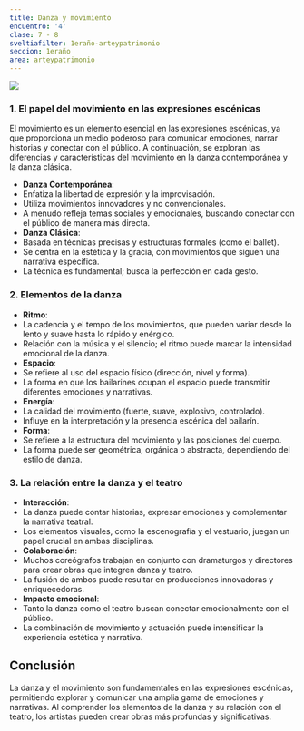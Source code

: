 ```yaml
---
title: Danza y movimiento
encuentro: '4'
clase: 7 - 8
sveltiafilter: 1eraño-arteypatrimonio
seccion: 1eraño
area: arteypatrimonio
---
```

![](/assets/images/pexels-david-daza-30287464.jpg)

### 1. El papel del movimiento en las expresiones escénicas

El movimiento es un elemento esencial en las expresiones escénicas, ya que proporciona un medio poderoso para comunicar emociones, narrar historias y conectar con el público. A continuación, se exploran las diferencias y características del movimiento en la danza contemporánea y la danza clásica.

- **Danza Contemporánea**: 
- Enfatiza la libertad de expresión y la improvisación.
- Utiliza movimientos innovadores y no convencionales.
- A menudo refleja temas sociales y emocionales, buscando conectar con el público de manera más directa.
- **Danza Clásica**: 
- Basada en técnicas precisas y estructuras formales (como el ballet).
- Se centra en la estética y la gracia, con movimientos que siguen una narrativa específica.
- La técnica es fundamental; busca la perfección en cada gesto.

### 2. Elementos de la danza

- **Ritmo**: 
- La cadencia y el tempo de los movimientos, que pueden variar desde lo lento y suave hasta lo rápido y enérgico.
- Relación con la música y el silencio; el ritmo puede marcar la intensidad emocional de la danza.
- **Espacio**: 
- Se refiere al uso del espacio físico (dirección, nivel y forma).
- La forma en que los bailarines ocupan el espacio puede transmitir diferentes emociones y narrativas.
- **Energía**: 
- La calidad del movimiento (fuerte, suave, explosivo, controlado).
- Influye en la interpretación y la presencia escénica del bailarín.
- **Forma**: 
- Se refiere a la estructura del movimiento y las posiciones del cuerpo.
- La forma puede ser geométrica, orgánica o abstracta, dependiendo del estilo de danza.

### 3. La relación entre la danza y el teatro

- **Interacción**: 
- La danza puede contar historias, expresar emociones y complementar la narrativa teatral.
- Los elementos visuales, como la escenografía y el vestuario, juegan un papel crucial en ambas disciplinas.
- **Colaboración**: 
- Muchos coreógrafos trabajan en conjunto con dramaturgos y directores para crear obras que integren danza y teatro.
- La fusión de ambos puede resultar en producciones innovadoras y enriquecedoras.
- **Impacto emocional**: 
- Tanto la danza como el teatro buscan conectar emocionalmente con el público.
- La combinación de movimiento y actuación puede intensificar la experiencia estética y narrativa.

## Conclusión

La danza y el movimiento son fundamentales en las expresiones escénicas, permitiendo explorar y comunicar una amplia gama de emociones y narrativas. Al comprender los elementos de la danza y su relación con el teatro, los artistas pueden crear obras más profundas y significativas.
